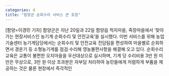 ```yaml
---
categories: d
title: "함양군 순회수리 서비스 큰 호응"
---
```

[함양=이경민 기자] 함양군은 지난 20일과 22일 함양읍 척지마을, 죽장마을에서 ‘찾아가는 현장서비스인 농기계 순회수리 및 안전교육’을 실시했다. 이번 서비스를 위해 농업기술센터 농기계담당에서는 순회수리 및 안전교육 전담팀을 편성하여 마을별로 순회하면서 경운기 등 소형농기계를 점검·수리해 영농불편사항을 해결해 오고 있다. 순회수리교육은 교통이 불편한 오지마을을 우선대상으로 실시하며, 기계 당 수리비용 3만 원 미만은 무상으로, 3만 원 이상 초과분은 자부담 처리하여 농민들에게 저렴하게 부품을 제공하는 것은 물론 현장에서 즉각적인